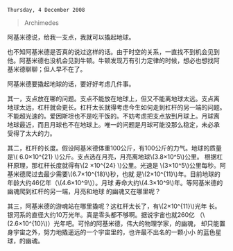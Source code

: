`Thursday, 4 December 2008`
>
> Archimedes

阿基米德说，给我一支点，我就可以撬起地球。

也不知阿基米德是否真的说过这样的话。由于时空的关系，一直找不到机会见到
他。阿基米德也没机会见到牛顿。牛顿发现万有引力定律的时候，想必也想找阿
基米德聊聊；但人早不在了。

阿基米德要撬起地球的话，要好好考虑几件事。

其一，支点放在哪的问题。支点不能放在地球上，但又不能离地球太远。支点离
地球太远，杠杆就会更长。杠杆太长就得考虑今生如何走到杠杆的另一端的问题。
不能超光速的。爱因斯坦也不是吃干饭的。不妨考虑把支点放到月球上。月球离
地球最近，而且月球也不在地球上。唯一的问题是月球可能没那么稳定，未必承
受得了太大的力。

其二，杠杆的长度。假设阿基米德体重100公斤，有100公斤的力气。地球的质量
是\\( 6.0×10^{21} \\)公斤。支点选在月亮，月亮离地球\\(3.8×10^5\\)公里。
根据杠杆原理，那杠杆长度就得有\\(2 ×10^{24} \\)公里。光速是
\\(3×10^5\\)公里每秒。阿基米德爬过去最少需要\\(6.7×10^{18}\\)秒，也就
是\\(2×10^{11}\\)年。目前地球的年龄大约46亿年（\\(4.6×10^9\\)）。月球
寿命大约\\(4.3×10^9\\)年。等阿基米德的幽魂爬到杠杆的另一端，月亮和地球
的幽魂又在哪里呢？



其三，阿基米德的游魂站在哪里撬呢？这杠杆太长了，有\\(2×10^{11}\\)光年
长。银河系的直径大约10万光年。真是零头都不够啊。据说宇宙也就260亿
（\\(2.6×10^{10}\\)）光年吧。可怜的阿基米德，伟大的物理学家，的幽魂，
却只能置身宇宙之外，努力地撬遥远的一个宇宙里的，也许最不出名的一颗小小
的蓝色星球，的幽魂。

